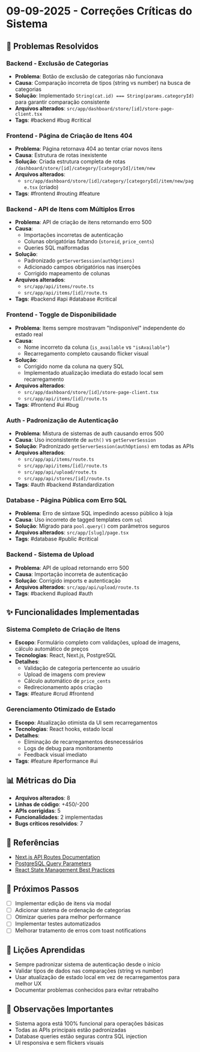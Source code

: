 # 09-09-2025 - Correções Críticas do Sistema

## 🔧 Problemas Resolvidos

### **Backend - Exclusão de Categorias**
- **Problema**: Botão de exclusão de categorias não funcionava
- **Causa**: Comparação incorreta de tipos (string vs number) na busca de categorias
- **Solução**: Implementado `String(cat.id) === String(params.categoryId)` para garantir comparação consistente
- **Arquivos alterados**: `src/app/dashboard/store/[id]/store-page-client.tsx`
- **Tags**: #backend #bug #critical

### **Frontend - Página de Criação de Itens 404**
- **Problema**: Página retornava 404 ao tentar criar novos itens
- **Causa**: Estrutura de rotas inexistente
- **Solução**: Criada estrutura completa de rotas `/dashboard/store/[id]/category/[categoryId]/item/new`
- **Arquivos alterados**: 
  - `src/app/dashboard/store/[id]/category/[categoryId]/item/new/page.tsx` (criado)
- **Tags**: #frontend #routing #feature

### **Backend - API de Itens com Múltiplos Erros**
- **Problema**: API de criação de itens retornando erro 500
- **Causa**: 
  - Importações incorretas de autenticação
  - Colunas obrigatórias faltando (`storeid`, `price_cents`)
  - Queries SQL malformadas
- **Solução**: 
  - Padronizado `getServerSession(authOptions)` 
  - Adicionado campos obrigatórios nas inserções
  - Corrigido mapeamento de colunas
- **Arquivos alterados**: 
  - `src/app/api/items/route.ts`
  - `src/app/api/items/[id]/route.ts`
- **Tags**: #backend #api #database #critical

### **Frontend - Toggle de Disponibilidade**
- **Problema**: Items sempre mostravam "Indisponível" independente do estado real
- **Causa**: 
  - Nome incorreto da coluna (`is_available` vs `"isAvailable"`)
  - Recarregamento completo causando flicker visual
- **Solução**:
  - Corrigido nome da coluna na query SQL
  - Implementado atualização imediata do estado local sem recarregamento
- **Arquivos alterados**: 
  - `src/app/dashboard/store/[id]/store-page-client.tsx`
  - `src/app/api/items/[id]/route.ts`
- **Tags**: #frontend #ui #bug

### **Auth - Padronização de Autenticação**
- **Problema**: Mistura de sistemas de auth causando erros 500
- **Causa**: Uso inconsistente de `auth()` vs `getServerSession`
- **Solução**: Padronizado `getServerSession(authOptions)` em todas as APIs
- **Arquivos alterados**:
  - `src/app/api/items/route.ts`
  - `src/app/api/items/[id]/route.ts`
  - `src/app/api/upload/route.ts`
  - `src/app/api/stores/[id]/route.ts`
- **Tags**: #auth #backend #standardization

### **Database - Página Pública com Erro SQL**
- **Problema**: Erro de sintaxe SQL impedindo acesso público à loja
- **Causa**: Uso incorreto de tagged templates com `sql`
- **Solução**: Migrado para `pool.query()` com parâmetros seguros
- **Arquivos alterados**: `src/app/[slug]/page.tsx`
- **Tags**: #database #public #critical

### **Backend - Sistema de Upload**
- **Problema**: API de upload retornando erro 500
- **Causa**: Importação incorreta de autenticação
- **Solução**: Corrigido imports e autenticação
- **Arquivos alterados**: `src/app/api/upload/route.ts`
- **Tags**: #backend #upload #auth

## ✨ Funcionalidades Implementadas

### **Sistema Completo de Criação de Itens**
- **Escopo**: Formulário completo com validações, upload de imagens, cálculo automático de preços
- **Tecnologias**: React, Next.js, PostgreSQL
- **Detalhes**:
  - Validação de categoria pertencente ao usuário
  - Upload de imagens com preview
  - Cálculo automático de `price_cents`
  - Redirecionamento após criação
- **Tags**: #feature #crud #frontend

### **Gerenciamento Otimizado de Estado**
- **Escopo**: Atualização otimista da UI sem recarregamentos
- **Tecnologias**: React hooks, estado local
- **Detalhes**:
  - Eliminação de recarregamentos desnecessários
  - Logs de debug para monitoramento
  - Feedback visual imediato
- **Tags**: #feature #performance #ui

## 📊 Métricas do Dia
- **Arquivos alterados**: 8
- **Linhas de código**: +450/-200
- **APIs corrigidas**: 5
- **Funcionalidades**: 2 implementadas
- **Bugs críticos resolvidos**: 7

## 🔗 Referências
- [Next.js API Routes Documentation](https://nextjs.org/docs/api-routes/introduction)
- [PostgreSQL Query Parameters](https://node-postgres.com/features/queries)
- [React State Management Best Practices](https://react.dev/learn/managing-state)

## 📌 Próximos Passos
- [ ] Implementar edição de itens via modal
- [ ] Adicionar sistema de ordenação de categorias
- [ ] Otimizar queries para melhor performance
- [ ] Implementar testes automatizados
- [ ] Melhorar tratamento de erros com toast notifications

## 🎯 Lições Aprendidas
- Sempre padronizar sistema de autenticação desde o início
- Validar tipos de dados nas comparações (string vs number)
- Usar atualização de estado local em vez de recarregamentos para melhor UX
- Documentar problemas conhecidos para evitar retrabalho

## 🚨 Observações Importantes
- Sistema agora está 100% funcional para operações básicas
- Todas as APIs principais estão padronizadas
- Database queries estão seguras contra SQL injection
- UI responsiva e sem flickers visuais
